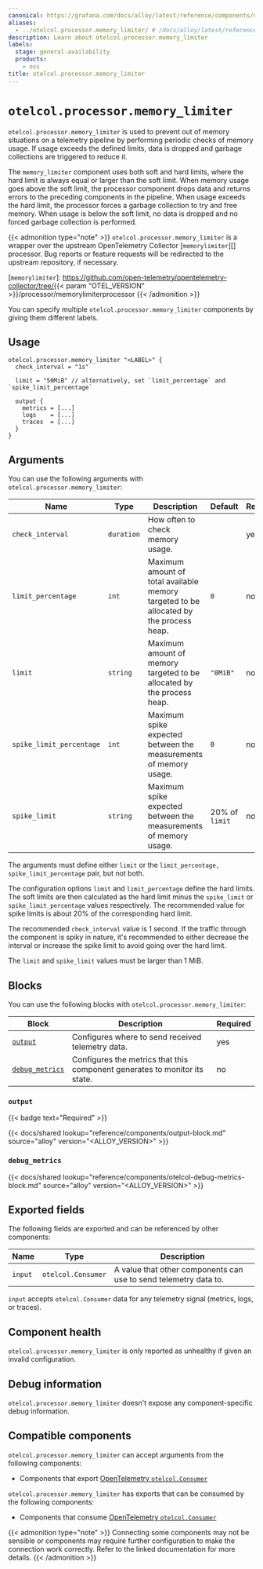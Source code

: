 ```yaml
---
canonical: https://grafana.com/docs/alloy/latest/reference/components/otelcol/otelcol.processor.memory_limiter/
aliases:
  - ../otelcol.processor.memory_limiter/ # /docs/alloy/latest/reference/otelcol.processor.memory_limiter/
description: Learn about otelcol.processor.memory_limiter
labels:
  stage: general-availability
  products:
    - oss
title: otelcol.processor.memory_limiter
---
```


# `otelcol.processor.memory_limiter`

`otelcol.processor.memory_limiter` is used to prevent out of memory situations on a telemetry pipeline by performing periodic checks of memory usage.
If usage exceeds the defined limits, data is dropped and garbage collections are triggered to reduce it.

The `memory_limiter` component uses both soft and hard limits, where the hard limit is always equal or larger than the soft limit.
When memory usage goes above the soft limit, the processor component drops data and returns errors to the preceding components in the pipeline.
When usage exceeds the hard limit, the processor forces a garbage collection to try and free memory.
When usage is below the soft limit, no data is dropped and no forced garbage collection is performed.

{{< admonition type="note" >}}
`otelcol.processor.memory_limiter` is a wrapper over the upstream OpenTelemetry Collector [`memorylimiter`][] processor.
Bug reports or feature requests will be redirected to the upstream repository, if necessary.

[`memorylimiter`]: https://github.com/open-telemetry/opentelemetry-collector/tree/{{< param "OTEL_VERSION" >}}/processor/memorylimiterprocessor
{{< /admonition >}}

You can specify multiple `otelcol.processor.memory_limiter` components by giving them different labels.

## Usage

```alloy
otelcol.processor.memory_limiter "<LABEL>" {
  check_interval = "1s"

  limit = "50MiB" // alternatively, set `limit_percentage` and `spike_limit_percentage`

  output {
    metrics = [...]
    logs    = [...]
    traces  = [...]
  }
}
```

## Arguments

You can use the following arguments with `otelcol.processor.memory_limiter`:

| Name                     | Type       | Description                                                                            | Default        | Required |
|--------------------------|------------|----------------------------------------------------------------------------------------|----------------|----------|
| `check_interval`         | `duration` | How often to check memory usage.                                                       |                | yes      |
| `limit_percentage`       | `int`      | Maximum amount of total available memory targeted to be allocated by the process heap. | `0`            | no       |
| `limit`                  | `string`   | Maximum amount of memory targeted to be allocated by the process heap.                 | `"0MiB"`       | no       |
| `spike_limit_percentage` | `int`      | Maximum spike expected between the measurements of memory usage.                       | `0`            | no       |
| `spike_limit`            | `string`   | Maximum spike expected between the measurements of memory usage.                       | 20% of `limit` | no       |

The arguments must define either `limit` or the `limit_percentage, spike_limit_percentage` pair, but not both.

The configuration options `limit` and `limit_percentage` define the hard limits.
The soft limits are then calculated as the hard limit minus the `spike_limit` or `spike_limit_percentage` values respectively.
The recommended value for spike limits is about 20% of the corresponding hard limit.

The recommended `check_interval` value is 1 second.
If the traffic through the component is spiky in nature, it's recommended to either decrease the interval or increase the spike limit to avoid going over the hard limit.

The `limit` and `spike_limit` values must be larger than 1 MiB.

## Blocks

You can use the following blocks with `otelcol.processor.memory_limiter`:

| Block                            | Description                                                                | Required |
|----------------------------------|----------------------------------------------------------------------------|----------|
| [`output`][output]               | Configures where to send received telemetry data.                          | yes      |
| [`debug_metrics`][debug_metrics] | Configures the metrics that this component generates to monitor its state. | no       |

[output]: #output
[debug_metrics]: #debug_metrics

### `output`

{{< badge text="Required" >}}

{{< docs/shared lookup="reference/components/output-block.md" source="alloy" version="<ALLOY_VERSION>" >}}

### `debug_metrics`

{{< docs/shared lookup="reference/components/otelcol-debug-metrics-block.md" source="alloy" version="<ALLOY_VERSION>" >}}

## Exported fields

The following fields are exported and can be referenced by other components:

| Name    | Type               | Description                                                      |
|---------|--------------------|------------------------------------------------------------------|
| `input` | `otelcol.Consumer` | A value that other components can use to send telemetry data to. |

`input` accepts `otelcol.Consumer` data for any telemetry signal (metrics, logs, or traces).

## Component health

`otelcol.processor.memory_limiter` is only reported as unhealthy if given an invalid configuration.

## Debug information

`otelcol.processor.memory_limiter` doesn't expose any component-specific debug information.

<!-- START GENERATED COMPATIBLE COMPONENTS -->

## Compatible components

`otelcol.processor.memory_limiter` can accept arguments from the following components:

- Components that export [OpenTelemetry `otelcol.Consumer`](../../../compatibility/#opentelemetry-otelcolconsumer-exporters)

`otelcol.processor.memory_limiter` has exports that can be consumed by the following components:

- Components that consume [OpenTelemetry `otelcol.Consumer`](../../../compatibility/#opentelemetry-otelcolconsumer-consumers)

{{< admonition type="note" >}}
Connecting some components may not be sensible or components may require further configuration to make the connection work correctly.
Refer to the linked documentation for more details.
{{< /admonition >}}

<!-- END GENERATED COMPATIBLE COMPONENTS -->